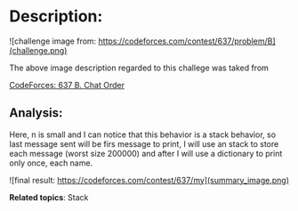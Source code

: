 # Description:

![challenge image from: https://codeforces.com/contest/637/problem/B](challenge.png)

The above image description regarded to this challege was taked from

[CodeForces: 637 B. Chat Order](https://codeforces.com/contest/637/problem/B)

## Analysis:

Here, n is small and I can notice that this behavior is a stack behavior, so last message sent will be
firs message to print, I will use an stack to store each message (worst size 200000) and after I will
use a dictionary to print only once, each name.

![final result: https://codeforces.com/contest/637/my](summary_image.png)

**Related topics**: Stack
